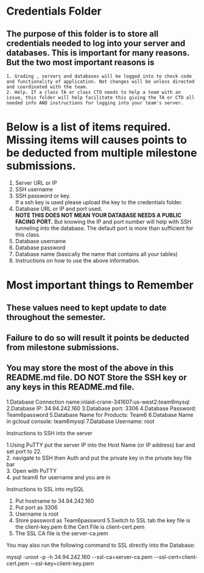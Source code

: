 # Credentials Folder

## The purpose of this folder is to store all credentials needed to log into your server and databases. This is important for many reasons. But the two most important reasons is
    1. Grading , servers and databases will be logged into to check code and functionality of application. Not changes will be unless directed and coordinated with the team.
    2. Help. If a class TA or class CTO needs to help a team with an issue, this folder will help facilitate this giving the TA or CTO all needed info AND instructions for logging into your team's server. 


# Below is a list of items required. Missing items will causes points to be deducted from multiple milestone submissions.

1. Server URL or IP
2. SSH username
3. SSH password or key.
    <br> If a ssh key is used please upload the key to the credentials folder.
4. Database URL or IP and port used.
    <br><strong> NOTE THIS DOES NOT MEAN YOUR DATABASE NEEDS A PUBLIC FACING PORT.</strong> But knowing the IP and port number will help with SSH tunneling into the database. The default port is more than sufficient for this class.
5. Database username
6. Database password
7. Database name (basically the name that contains all your tables)
8. Instructions on how to use the above information.

# Most important things to Remember
## These values need to kept update to date throughout the semester. <br>
## <strong>Failure to do so will result it points be deducted from milestone submissions.</strong><br>
## You may store the most of the above in this README.md file. DO NOT Store the SSH key or any keys in this README.md file.


1.Database Connection name:inlaid-crane-341607:us-west2:team6mysql
2.Database IP: 34.94.242.160
3.Database port: 3306
4.Database Password: Team6password
5.Database Name for Products: Team6
6.Database Name in gcloud console: team6mysql 
7.Database Username: root

Instructions to SSH into the server

1.Using PuTTY put the server IP into the Host Name (or IP address) bar and set port to 22.  
2. navigate to SSH then Auth and put the private key in the private key file bar  
3. Open with PuTTY  
4. put team6 for username and you are in  

Instructions to SSL into mySQL 

1. Put hostname to 34.94.242.160
2. Put port as 3306
3. Username is root
4. Store password as Team6password
5.Switch to SSL tab the key file is the client-key.pem
6.the Cert File is client-cert.pem
7. The SSL CA file is the server-ca.pem

You may also run the following command to SSL directly into the Database:

mysql -uroot -p -h 34.94.242.160 --ssl-ca=server-ca.pem --ssl-cert=client-cert.pem --ssl-key=client-key.pem
